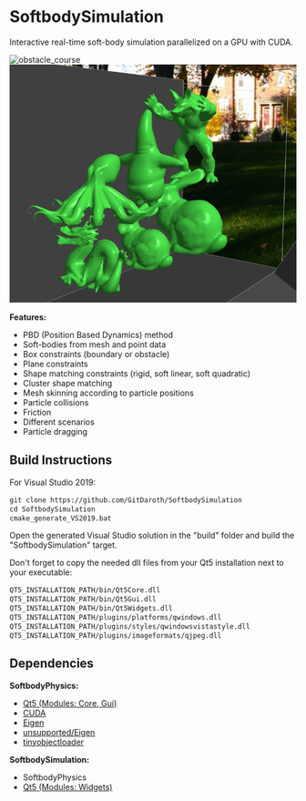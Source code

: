 # SoftbodySimulation
Interactive real-time soft-body simulation parallelized on a GPU with CUDA.

![obstacle_course](/showcase/obstacle_course.gif)
![skinning_vs_particles](/showcase/skinning_vs_particles.gif)

**Features:**
- PBD (Position Based Dynamics) method
- Soft-bodies from mesh and point data
- Box constraints (boundary or obstacle)
- Plane constraints
- Shape matching constraints (rigid, soft linear, soft quadratic)
- Cluster shape matching
- Mesh skinning according to particle positions
- Particle collisions
- Friction
- Different scenarios
- Particle dragging

## Build Instructions
For Visual Studio 2019:
```
git clone https://github.com/GitDaroth/SoftbodySimulation
cd SoftbodySimulation
cmake_generate_VS2019.bat
```
Open the generated Visual Studio solution in the "build" folder and build the "SoftbodySimulation" target.

Don't forget to copy the needed dll files from your Qt5 installation next to your executable:
```
QT5_INSTALLATION_PATH/bin/Qt5Core.dll
QT5_INSTALLATION_PATH/bin/Qt5Gui.dll
QT5_INSTALLATION_PATH/bin/Qt5Widgets.dll
QT5_INSTALLATION_PATH/plugins/platforms/qwindows.dll
QT5_INSTALLATION_PATH/plugins/styles/qwindowsvistastyle.dll
QT5_INSTALLATION_PATH/plugins/imageformats/qjpeg.dll
```

## Dependencies
**SoftbodyPhysics:**
- [Qt5 (Modules: Core, Gui)](https://www.qt.io)
- [CUDA](https://developer.nvidia.com/cuda-downloads)
- [Eigen](https://github.com/libigl/eigen)
- [unsupported/Eigen](https://github.com/libigl/eigen/tree/master/unsupported)
- [tinyobjectloader](https://github.com/tinyobjloader/tinyobjloader)

**SoftbodySimulation:**
- SoftbodyPhysics
- [Qt5 (Modules: Widgets)](https://www.qt.io)